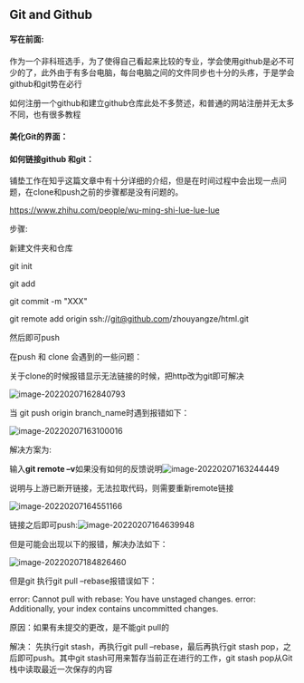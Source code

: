 ## Git and Github

#### 写在前面:

作为一个非科班选手，为了使得自己看起来比较的专业，学会使用github是必不可少的了，此外由于有多台电脑，每台电脑之间的文件同步也十分的头疼，于是学会github和git势在必行

如何注册一个github和建立github仓库此处不多赘述，和普通的网站注册并无太多不同，也有很多教程

#### 美化Git的界面：

#### 如何链接github 和git：

铺垫工作在知乎这篇文章中有十分详细的介绍，但是在时间过程中会出现一点问题，在clone和push之前的步骤都是没有问题的。

https://www.zhihu.com/people/wu-ming-shi-lue-lue-lue

步骤:

新建文件夹和仓库

git init

git add

git commit -m "XXX"

git remote add origin  ssh://git@github.com/zhouyangze/html.git

然后即可push

在push 和 clone 会遇到的一些问题：

关于clone的时候报错显示无法链接的时候，把http改为git即可解决

![image-20220207162840793](C:\Users\22365\AppData\Roaming\Typora\typora-user-images\image-20220207162840793.png)

当 git push origin branch_name时遇到报错如下：

![image-20220207163100016](C:\Users\22365\AppData\Roaming\Typora\typora-user-images\image-20220207163100016.png)

解决方案为:

输入**git remote –v**如果没有如何的反馈说明![image-20220207163244449](C:\Users\22365\AppData\Roaming\Typora\typora-user-images\image-20220207163244449.png)

说明与上游已断开链接，无法拉取代码，则需要重新remote链接

![image-20220207164551166](C:\Users\22365\AppData\Roaming\Typora\typora-user-images\image-20220207164551166.png)

链接之后即可push:![image-20220207164639948](C:\Users\22365\AppData\Roaming\Typora\typora-user-images\image-20220207164639948.png)

但是可能会出现以下的报错，解决办法如下：

![image-20220207184826460](C:\Users\22365\AppData\Roaming\Typora\typora-user-images\image-20220207184826460.png)

但是git 执行git pull –rebase报错误如下：

error: Cannot pull with rebase: You have unstaged changes.
error: Additionally, your index contains uncommitted changes.

原因：如果有未提交的更改，是不能git pull的

解决：
先执行git stash，再执行git pull –rebase，最后再执行git stash pop，之后即可push。其中git stash可用来暂存当前正在进行的工作，git stash pop从Git栈中读取最近一次保存的内容



